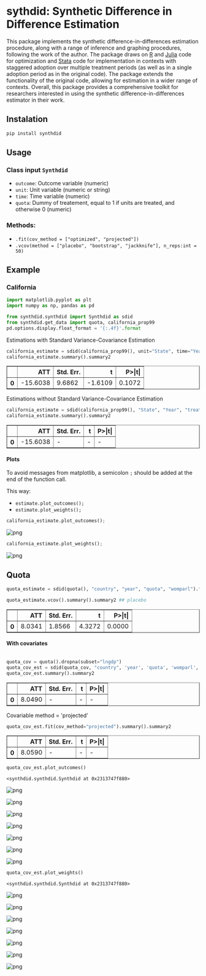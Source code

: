 # sythdid: Synthetic Difference in Difference Estimation

This package implements the synthetic difference-in-differences estimation procedure, along with a range of inference and graphing procedures, following the work of the author. The package draws on [R](https://github.com/synth-inference/synthdid) and [Julia](https://github.com/d2cml-ai/Synthdid.jl) code for optimization and [Stata](https://github.com/Daniel-Pailanir/sdid) code for implementation in contexts with staggered adoption over multiple treatment periods (as well as in a single adoption period as in the original code). The package extends the functionality of the original code, allowing for estimation in a wider range of contexts. Overall, this package provides a comprehensive toolkit for researchers interested in using the synthetic difference-in-differences estimator in their work.



## Instalation

```py
pip install synthdid
```

## Usage

### Class input `Synthdid`

- `outcome`: Outcome variable (numeric)
- `unit`: Unit variable (numeric or string)
- `time`: Time variable (numeric)
- `quota`: Dummy of treatement, equal to 1 if units are treated, and otherwise 0 (numeric)

### Methods:

- `.fit(cov_method = ["optimized", "projected"])`
- `.vcov(method = ["placebo", "bootstrap", "jackknife"], n_reps:int = 50)`

## Example

### California 


```python
import matplotlib.pyplot as plt
import numpy as np, pandas as pd

from synthdid.synthdid import Synthdid as sdid
from synthdid.get_data import quota, california_prop99
pd.options.display.float_format = '{:.4f}'.format
```

Estimations with Standard Variance-Covariance Estimation


```python
california_estimate = sdid(california_prop99(), unit="State", time="Year", treatment="treated", outcome="PacksPerCapita").fit().vcov(method='placebo')
california_estimate.summary().summary2
```




<div>
<style scoped>
    .dataframe tbody tr th:only-of-type {
        vertical-align: middle;
    }

    .dataframe tbody tr th {
        vertical-align: top;
    }

    .dataframe thead th {
        text-align: right;
    }
</style>
<table border="1" class="dataframe">
  <thead>
    <tr style="text-align: right;">
      <th></th>
      <th>ATT</th>
      <th>Std. Err.</th>
      <th>t</th>
      <th>P&gt;|t|</th>
    </tr>
  </thead>
  <tbody>
    <tr>
      <th>0</th>
      <td>-15.6038</td>
      <td>9.6862</td>
      <td>-1.6109</td>
      <td>0.1072</td>
    </tr>
  </tbody>
</table>
</div>



Estimations without Standard Variance-Covariance Estimation


```python
california_estimate = sdid(california_prop99(), "State", "Year", "treated", "PacksPerCapita").fit()
california_estimate.summary().summary2
```




<div>
<style scoped>
    .dataframe tbody tr th:only-of-type {
        vertical-align: middle;
    }

    .dataframe tbody tr th {
        vertical-align: top;
    }

    .dataframe thead th {
        text-align: right;
    }
</style>
<table border="1" class="dataframe">
  <thead>
    <tr style="text-align: right;">
      <th></th>
      <th>ATT</th>
      <th>Std. Err.</th>
      <th>t</th>
      <th>P&gt;|t|</th>
    </tr>
  </thead>
  <tbody>
    <tr>
      <th>0</th>
      <td>-15.6038</td>
      <td>-</td>
      <td>-</td>
      <td>-</td>
    </tr>
  </tbody>
</table>
</div>



#### Plots

To avoid messages from matplotlib, a semicolon `;` should be added at the end of the function call.

This way:

- `estimate.plot_outcomes();`
- `estimate.plot_weights();`


```python
california_estimate.plot_outcomes();
```


    
![png](Readme_files/Readme_11_0.png)
    



```python
california_estimate.plot_weights();
```


    
![png](Readme_files/Readme_12_0.png)
    


## Quota


```python
quota_estimate = sdid(quota(), "country", "year", "quota", "womparl").fit()

```


```python
quota_estimate.vcov().summary().summary2 ## placebo 
```




<div>
<style scoped>
    .dataframe tbody tr th:only-of-type {
        vertical-align: middle;
    }

    .dataframe tbody tr th {
        vertical-align: top;
    }

    .dataframe thead th {
        text-align: right;
    }
</style>
<table border="1" class="dataframe">
  <thead>
    <tr style="text-align: right;">
      <th></th>
      <th>ATT</th>
      <th>Std. Err.</th>
      <th>t</th>
      <th>P&gt;|t|</th>
    </tr>
  </thead>
  <tbody>
    <tr>
      <th>0</th>
      <td>8.0341</td>
      <td>1.8566</td>
      <td>4.3272</td>
      <td>0.0000</td>
    </tr>
  </tbody>
</table>
</div>



#### With covariates


```python

quota_cov = quota().dropna(subset="lngdp")
quota_cov_est = sdid(quota_cov, "country", 'year', 'quota', 'womparl', covariates=['lngdp']).fit()
quota_cov_est.summary().summary2
```




<div>
<style scoped>
    .dataframe tbody tr th:only-of-type {
        vertical-align: middle;
    }

    .dataframe tbody tr th {
        vertical-align: top;
    }

    .dataframe thead th {
        text-align: right;
    }
</style>
<table border="1" class="dataframe">
  <thead>
    <tr style="text-align: right;">
      <th></th>
      <th>ATT</th>
      <th>Std. Err.</th>
      <th>t</th>
      <th>P&gt;|t|</th>
    </tr>
  </thead>
  <tbody>
    <tr>
      <th>0</th>
      <td>8.0490</td>
      <td>-</td>
      <td>-</td>
      <td>-</td>
    </tr>
  </tbody>
</table>
</div>



Covariable method = 'projected'


```python
quota_cov_est.fit(cov_method="projected").summary().summary2
```




<div>
<style scoped>
    .dataframe tbody tr th:only-of-type {
        vertical-align: middle;
    }

    .dataframe tbody tr th {
        vertical-align: top;
    }

    .dataframe thead th {
        text-align: right;
    }
</style>
<table border="1" class="dataframe">
  <thead>
    <tr style="text-align: right;">
      <th></th>
      <th>ATT</th>
      <th>Std. Err.</th>
      <th>t</th>
      <th>P&gt;|t|</th>
    </tr>
  </thead>
  <tbody>
    <tr>
      <th>0</th>
      <td>8.0590</td>
      <td>-</td>
      <td>-</td>
      <td>-</td>
    </tr>
  </tbody>
</table>
</div>




```python
quota_cov_est.plot_outcomes()
```




    <synthdid.synthdid.Synthdid at 0x2313747f880>




    
![png](Readme_files/Readme_20_1.png)
    



    
![png](Readme_files/Readme_20_2.png)
    



    
![png](Readme_files/Readme_20_3.png)
    



    
![png](Readme_files/Readme_20_4.png)
    



    
![png](Readme_files/Readme_20_5.png)
    



    
![png](Readme_files/Readme_20_6.png)
    



    
![png](Readme_files/Readme_20_7.png)
    



```python
quota_cov_est.plot_weights()
```




    <synthdid.synthdid.Synthdid at 0x2313747f880>




    
![png](Readme_files/Readme_21_1.png)
    



    
![png](Readme_files/Readme_21_2.png)
    



    
![png](Readme_files/Readme_21_3.png)
    



    
![png](Readme_files/Readme_21_4.png)
    



    
![png](Readme_files/Readme_21_5.png)
    



    
![png](Readme_files/Readme_21_6.png)
    



    
![png](Readme_files/Readme_21_7.png)
    

